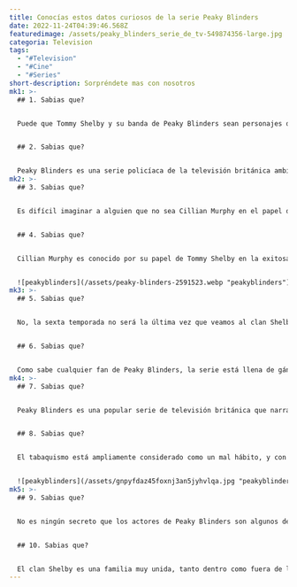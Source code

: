 ```yaml
---
title: Conocías estos datos curiosos de la serie Peaky Blinders
date: 2022-11-24T04:39:46.568Z
featuredimage: /assets/peaky_blinders_serie_de_tv-549874356-large.jpg
categoria: Television
tags:
  - "#Television"
  - "#Cine"
  - "#Series"
short-description: Sorpréndete mas con nosotros
mk1: >-
  ## 1﻿. Sabias que?


  Puede que Tommy Shelby y su banda de Peaky Blinders sean personajes de ficción, pero están basados en personas y acontecimientos muy reales. Los Birmingham Boys, una notoria banda que controlaba las apuestas de caballos a principios del siglo XX, sirvieron de inspiración para el clan Shelby. Y aunque Billy Kimber, el líder de los Birmingham Boys, hace una breve aparición en la serie, es Tommy Shelby quien más se parece a Kimber. Al igual que Kimber, Shelby es un líder carismático con predilección por la violencia. Sin embargo, Shelby es también un personaje complejo, movido por el deseo de superarse a sí mismo y a su familia. Aunque los Peaky Blinders sean ficticios, su historia proporciona una visión fascinante de un rincón muy real de la historia.


  ## 2﻿. Sabias que?


  Peaky Blinders es una serie policíaca de la televisión británica ambientada en el Birmingham inglés de los años 20. El título de la serie hace referencia a una banda de delincuentes que operaba en la ciudad durante ese periodo de tiempo. La banda era conocida por el uso de cuchillas ocultas en sus boinas, que utilizaban para cegar a sus rivales. Aunque las cuchillas no se hicieron populares hasta después de que los Shelby se hicieran con las calles de Birmingham, el título puede provenir de la forma en que llevaban sus gorras: con el pico inclinado hacia un lado de la cabeza, cegando los ojos. El historiador Carl Chinn sugiere otras teorías: que podría referirse a su aspecto elegante y deslumbrante, o a la forma en que atacaban a sus adversarios. Sea cual sea el origen del nombre, Peaky Blinders es un espectáculo apasionante que ofrece una visión fascinante de la vida de los gánsteres de la vida real.
mk2: >-
  ## 3﻿. Sabias que?


  Es difícil imaginar a alguien que no sea Cillian Murphy en el papel de Tommy Shelby en Peaky Blinders. Pero resulta que el actor irlandés no era la primera opción para el papel. Según el creador de la serie, Steven Knight, en un principio había pensado en Jason Statham para el papel. Sin embargo, acabó cambiando de opinión tras conocer a Murphy y ver su potencial. Como explica Knight, "Cillian, cuando lo conoces, obviamente no es Tommy, pero fui estúpido al no entenderlo en ese momento" De lo que Knight no se dio cuenta entonces es de que Murphy es un actor camaleónico que tiene la capacidad de transformarse completamente. Como resultado, fue capaz de captar perfectamente la esencia de Tommy Shelby. Y por ello, siempre le estaremos agradecidos.


  ## 4﻿. Sabias que?


  Cillian Murphy es conocido por su papel de Tommy Shelby en la exitosa serie Peaky Blinders. Recientemente, habló sobre algunos de los retos a los que se enfrentó mientras se preparaba para el papel. Uno de los aspectos más difíciles fue perfeccionar el acento de Birmingham. Para conseguirlo, grabó conversaciones de los habitantes de la ciudad donde se desarrolla la serie. También tuvo que ponerse en forma para el papel, lo que supuso levantar pesas y tomar suplementos de proteínas. A pesar de todos los retos, Murphy dice que le encanta interpretar a Tommy Shelby y está agradecido por la oportunidad de dar vida a un personaje tan complejo.


  ![peakyblinders](/assets/peaky-blinders-2591523.webp "peakyblinders")
mk3: >-
  ## 5﻿. Sabias que?


  No, la sexta temporada no será la última vez que veamos al clan Shelby en acción. Steve Knight culminará la historia con una película, como ocurrió en su día con otros fenómenos como Breaking Bad y Downton Abbey. Aunque el argumento sigue siendo un secreto, ha revelado que estará ambientado en la Segunda Guerra Mundial. La previsión es que el rodaje comience en Birmingham el año que viene, en 2023. También habrá una extensión de la serie más inusual, ya que la ficción tendrá una versión de baile titulada La redención de Thomas Shelby. Se estrenará en otoño en Birmingham y estará protagonizada por el líder del clan y su primer amor, Grace Burgess. Dado que la obra original fue tan bien recibida por los fans y la crítica, no es de extrañar que Steve Knight esté planeando dar a los espectadores aún más de lo que quieren. El hecho de que ya esté pensando en futuros proyectos demuestra la dedicación que tiene a su oficio. Esperemos que podamos esperar muchos años más de gran contenido de Peaky Blinders.


  ## 6﻿. Sabias que?


  Como sabe cualquier fan de Peaky Blinders, la serie está llena de gángsters, tiroteos y giros dramáticos en la trama. ¿Pero sabías que también hay parejas de la vida real entre los miembros del reparto? Una de esas parejas es Tom Hardy (Alfie Solomons) y Charlotte Riley (May Carleton). Los dos actores se conocieron en 2009 en el rodaje de Cumbres Borrascosas, y se casaron en 2014. Fruto de su relación, tienen dos hijos, nacidos en 2015 y 2019. Aunque no tienen ninguna escena juntos en la serie, está claro que son una pareja poderosa en la vida real. ¿Y quién sabe? Quizá los veamos compartir pantalla en una futura temporada.
mk4: >-
  ## 7﻿. Sabias que?


  Peaky Blinders es una popular serie de televisión británica que narra la vida de una familia de delincuentes en Birmingham a principios del siglo XX. Aunque la serie está ambientada en Birmingham, en realidad se rueda en varios lugares del Reino Unido, incluido Liverpool. El motivo es que Liverpool se parece más al Birmingham de los años 20 y 30 que el actual. Esto se debe al hecho de que Liverpool fue fuertemente bombardeada durante la Segunda Guerra Mundial, lo que hizo que la ciudad se reconstruyera con un estilo que recuerda más a la época en la que está ambientada Peaky Blinders. Como resultado, el rodaje en Liverpool proporciona una experiencia más auténtica a los espectadores.


  ## 8﻿. Sabias que?


  El tabaquismo está ampliamente considerado como un mal hábito, y con razón. Puede provocar adicción, problemas de salud e incluso la muerte. Sin embargo, en la exitosa serie de televisión Peaky Blinders, fumar desempeña un papel importante en la vida del personaje principal, Tommy Shelby. Para Tommy, fumar es una forma de aliviar la tensión y hacer frente al estrés de su estilo de vida criminal. Aunque los cigarrillos que fuma no son reales, el actor que lo interpreta, Cillian Murphy, no es ajeno a la nicotina. De hecho, según The Independent, fumó más de 3.000 cigarrillos durante las tres primeras temporadas de la serie. Aunque esto pueda parecer mucho, hay que tener en cuenta que los cigarrillos utilizados en el plató no son adictivos y no suponen los mismos riesgos para la salud que los cigarrillos reales. Así que, aunque Tommy Shelby sea un personaje de ficción, sus hábitos de fumar nos recuerdan los peligros de la adicción al tabaco.


  ![peakyblinders](/assets/gnpyfdaz45foxnj3an5jyhvlqa.jpg "peakyblinders")
mk5: >-
  ## 9﻿. Sabias que?


  No es ningún secreto que los actores de Peaky Blinders son algunos de los más talentosos del sector. ¿Pero sabías que dos de sus protagonistas, Cillian Murphy y Tom Hardy, también han interpretado a villanos de la saga cinematográfica de Batman? Así es: el líder de los hermanos Shelby ha sido Espantapájaros, un antiguo profesor de psicología de Gotham City que adopta la forma de un espantapájaros y exprime a sus víctimas por sus fobias. Y el actor que interpreta al peligroso mafioso judío en Peaky Blinders se ha convertido en Bane, otro de los grandes rivales del Hombre Murciélago. Así que si eres un fan de Peaky Blinders y de las películas de superhéroes, ¡estás de enhorabuena!


  ## 1﻿0. Sabias que?


  El clan Shelby es una familia muy unida, tanto dentro como fuera de la pantalla. Joe Cole, que interpretó a John Shelby durante varias temporadas, está emparentado con su primo en pantalla Michael Gray, que es hijo de la difunta tía Polly. En la vida real, Joe y Finn Cole no son primos, sino hermanos. Esta estrecha relación va más allá de las relaciones de sangre, ya que el reparto y el equipo han desarrollado un profundo vínculo entre ellos a lo largo de la serie. Esta comunidad tan unida ha contribuido a crear una atmósfera eléctrica en el plató, que se refleja en el producto final. Está claro que existe un verdadero sentimiento de familia dentro del clan Shelby.
---
```

